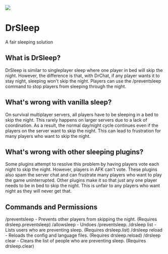 ![](https://www.spigotmc.org/data/resource_icons/80/80117.jpg)
# DrSleep
A fair sleeping solution

## What is DrSleep?
DrSleep is similar to singleplayer sleep where one player in bed will skip the night. However, the difference is that, with DrChat, if any player wants it to stay night, sleeping won't skip the night. Players can use the /preventsleep command to stop players from sleeping through the night.

## What's wrong with vanilla sleep?
On survival multiplayer servers, all players have to be sleeping in a bed to skip the night. This rarely happens on larger servers due to a lack of coordination. As a result, the normal day/night cycle continues even if the players on the server want to skip the night. This can lead to frustration for many players who want to skip the night.

## What's wrong with other sleeping plugins?
Some plugins attempt to resolve this problem by having players vote each night to skip the night. However, players in AFK can't vote. These plugins also spam the server chat and can frustrate many players who want to play the game uninterrupted. Other plugins make it so that just any one player needs to be in bed to skip the night. This is unfair to any players who want night as they will never get that.

## Commands and Permissions
/preventsleep - Prevents other players from skipping the night. (Requires drsleep.preventsleep)
/allowsleep - Undoes /preventsleep.
/drsleep list - Lists users who are preventing sleep. (Requires drsleep.list)
/drsleep reload - Reloads the config and language files. (Requires drsleep.reload)
/drsleep clear - Clears the list of people who are preventing sleep. (Requires drsleep.clear)
